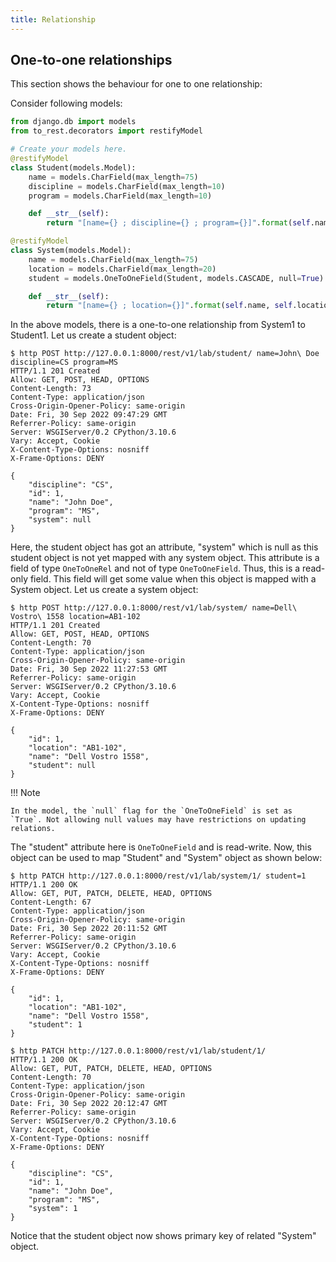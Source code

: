 ```yaml
---
title: Relationship
---
```


One-to-one relationships
------------------------
This section shows the behaviour for one to one relationship:

Consider following models:

```py title="models.py" linenums="1"
from django.db import models
from to_rest.decorators import restifyModel

# Create your models here.
@restifyModel
class Student(models.Model):
    name = models.CharField(max_length=75)
    discipline = models.CharField(max_length=10)
    program = models.CharField(max_length=10)

    def __str__(self):
        return "[name={} ; discipline={} ; program={}]".format(self.name, self.discipline, self.program)

@restifyModel
class System(models.Model):
    name = models.CharField(max_length=75)
    location = models.CharField(max_length=20)
    student = models.OneToOneField(Student, models.CASCADE, null=True)

    def __str__(self):
        return "[name={} ; location={}]".format(self.name, self.location)

```

In the above models, there is a one-to-one relationship from System1 to Student1. Let us create a student object:

    $ http POST http://127.0.0.1:8000/rest/v1/lab/student/ name=John\ Doe discipline=CS program=MS
    HTTP/1.1 201 Created
    Allow: GET, POST, HEAD, OPTIONS
    Content-Length: 73
    Content-Type: application/json
    Cross-Origin-Opener-Policy: same-origin
    Date: Fri, 30 Sep 2022 09:47:29 GMT
    Referrer-Policy: same-origin
    Server: WSGIServer/0.2 CPython/3.10.6
    Vary: Accept, Cookie
    X-Content-Type-Options: nosniff
    X-Frame-Options: DENY

    {
        "discipline": "CS",
        "id": 1,
        "name": "John Doe",
        "program": "MS",
        "system": null
    }

Here, the student object has got an attribute, "system" which is null as this student object is not yet mapped with any system object. This attribute is a field of type `OneToOneRel` and not of type `OneToOneField`. Thus, this is a read-only field. This field will get some value when this object is mapped with a System object. Let us create a system object:

    $ http POST http://127.0.0.1:8000/rest/v1/lab/system/ name=Dell\ Vostro\ 1558 location=AB1-102
    HTTP/1.1 201 Created
    Allow: GET, POST, HEAD, OPTIONS
    Content-Length: 70
    Content-Type: application/json
    Cross-Origin-Opener-Policy: same-origin
    Date: Fri, 30 Sep 2022 11:27:53 GMT
    Referrer-Policy: same-origin
    Server: WSGIServer/0.2 CPython/3.10.6
    Vary: Accept, Cookie
    X-Content-Type-Options: nosniff
    X-Frame-Options: DENY

    {
        "id": 1,
        "location": "AB1-102",
        "name": "Dell Vostro 1558",
        "student": null
    }

!!! Note

    In the model, the `null` flag for the `OneToOneField` is set as `True`. Not allowing null values may have restrictions on updating relations.

The "student" attribute here is `OneToOneField` and is read-write. Now, this object can be used to map "Student" and "System" object as shown below:

    $ http PATCH http://127.0.0.1:8000/rest/v1/lab/system/1/ student=1
    HTTP/1.1 200 OK
    Allow: GET, PUT, PATCH, DELETE, HEAD, OPTIONS
    Content-Length: 67
    Content-Type: application/json
    Cross-Origin-Opener-Policy: same-origin
    Date: Fri, 30 Sep 2022 20:11:52 GMT
    Referrer-Policy: same-origin
    Server: WSGIServer/0.2 CPython/3.10.6
    Vary: Accept, Cookie
    X-Content-Type-Options: nosniff
    X-Frame-Options: DENY

    {
        "id": 1,
        "location": "AB1-102",
        "name": "Dell Vostro 1558",
        "student": 1
    }

    $ http PATCH http://127.0.0.1:8000/rest/v1/lab/student/1/
    HTTP/1.1 200 OK
    Allow: GET, PUT, PATCH, DELETE, HEAD, OPTIONS
    Content-Length: 70
    Content-Type: application/json
    Cross-Origin-Opener-Policy: same-origin
    Date: Fri, 30 Sep 2022 20:12:47 GMT
    Referrer-Policy: same-origin
    Server: WSGIServer/0.2 CPython/3.10.6
    Vary: Accept, Cookie
    X-Content-Type-Options: nosniff
    X-Frame-Options: DENY

    {
        "discipline": "CS",
        "id": 1,
        "name": "John Doe",
        "program": "MS",
        "system": 1
    }

Notice that the student object now shows primary key of related "System" object.